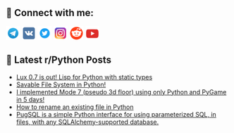## 🔎 Connect with me:
[<img src="https://github.com/bullbesh/bullbesh/blob/main/images/Telegram.png" width="32" height="32" />](https://t.me/bullbesh)
[<img src="https://github.com/bullbesh/bullbesh/blob/main/images/VK.png" width="32" height="32" />](https://vk.com/bullbesh)
[<img src="https://github.com/bullbesh/bullbesh/blob/main/images/Twitter.png" width="32" height="32" />](https://twitter.com/bullbesh1)
[<img src="https://github.com/bullbesh/bullbesh/blob/main/images/Instagram.png" width="32" height="32" />](https://www.instagram.com/bullbesh)
[<img src="https://github.com/bullbesh/bullbesh/blob/main/images/Reddit.png" width="32" height="32" />](https://www.reddit.com/user/bullbesh)
[<img src="https://github.com/bullbesh/bullbesh/blob/main/images/YouTube.png" width="32" height="32" />](https://www.youtube.com/channel/UCtfjRs6uzgq5mfm8S06WTcg)

## 📕 Latest r/Python Posts
<!-- BLOG-POST-LIST:START -->
- [Lux 0.7 is out! Lisp for Python with static types](https://www.reddit.com/r/Python/comments/woyp35/lux_07_is_out_lisp_for_python_with_static_types/)
- [Savable File System in Python!](https://www.reddit.com/r/Python/comments/woy3d8/savable_file_system_in_python/)
- [I implemented Mode 7 &lpar;pseudo 3d floor&rpar; using only Python and PyGame in 5 days!](https://www.reddit.com/r/Python/comments/woxaz1/i_implemented_mode_7_pseudo_3d_floor_using_only/)
- [How to rename an existing file in Python](https://www.reddit.com/r/Python/comments/wowur4/how_to_rename_an_existing_file_in_python/)
- [PugSQL is a simple Python interface for using parameterized SQL, in files, with any SQLAlchemy-supported database.](https://www.reddit.com/r/Python/comments/wovlsd/pugsql_is_a_simple_python_interface_for_using/)
<!-- BLOG-POST-LIST:END -->
